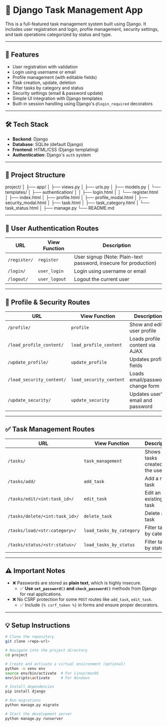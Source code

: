 # 📝 Django Task Management App

This is a full-featured task management system built using Django. It includes user registration and login, profile management, security settings, and task operations categorized by status and type.

---

## 🚀 Features

- User registration with validation
- Login using username or email
- Profile management (with editable fields)
- Task creation, update, deletion
- Filter tasks by category and status
- Security settings (email & password update)
- Simple UI integration with Django templates
- Built-in session handling using Django's `@login_required` decorators

---

## 🛠️ Tech Stack

- **Backend**: Django
- **Database**: SQLite (default Django)
- **Frontend**: HTML/CSS (Django templating)
- **Authentication**: Django's `auth` system

---

## 📁 Project Structure

project/ │ ├── app/ │ ├── views.py │ ├── urls.py │ ├── models.py │ └── templates/ │ ├── authentication/ │ │ ├── login.html │ │ └── register.html │ ├── index.html │ ├── profile.html │ ├── profile_modal.html │ ├── security_modal.html │ ├── task.html │ ├── task_category.html │ └── task_status.html │ ├── manage.py └── README.md


---

## 🔐 User Authentication Routes

| URL | View Function | Description |
|-----|----------------|-------------|
| `/register/` | `register` | User signup (Note: Plain-text password, insecure for production) |
| `/login/` | `user_login` | Login using username or email |
| `/logout/` | `user_logout` | Logout the current user |

---

## 👤 Profile & Security Routes

| URL | View Function | Description |
|-----|----------------|-------------|
| `/profile/` | `profile` | Show and edit user profile |
| `/load_profile_content/` | `load_profile_content` | Loads profile content via AJAX |
| `/update_profile/` | `update_profile` | Updates profile fields |
| `/load_security_content/` | `load_security_content` | Loads email/password change form |
| `/update_security/` | `update_security` | Updates user's email and password |

---

## ✅ Task Management Routes

| URL | View Function | Description |
|-----|----------------|-------------|
| `/tasks/` | `task_management` | Shows all tasks created by the user |
| `/tasks/add/` | `add_task` | Add a new task |
| `/tasks/edit/<int:task_id>/` | `edit_task` | Edit an existing task |
| `/tasks/delete/<int:task_id>/` | `delete_task` | Delete a task |
| `/tasks/load/<str:category>/` | `load_tasks_by_category` | Filter tasks by category |
| `/tasks/status/<str:status>/` | `load_tasks_by_status` | Filter tasks by status |

---

## ⚠️ Important Notes

- ❌ Passwords are stored as **plain text**, which is highly insecure.
  - ✅ **Use `set_password()` and `check_password()`** methods from Django for real applications.
- ❌ No CSRF protection for some `POST` routes like `add_task`, `edit_task`.
  - ✅ Include `{% csrf_token %}` in forms and ensure proper decorators.

---

## 💡 Setup Instructions

```bash
# Clone the repository
git clone <repo-url>

# Navigate into the project directory
cd project

# Create and activate a virtual environment (optional)
python -m venv env
source env/bin/activate  # For Linux/macOS
env\Scripts\activate     # For Windows

# Install dependencies
pip install django

# Run migrations
python manage.py migrate

# Start the development server
python manage.py runserver
